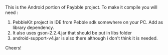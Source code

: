 This is the Android portion of Paybble project.
To make it compile you will need :
1. PebbleKit project in IDE from Pebble sdk somewhere on your PC.
Add as library dependency.
2. It also uses gson-2.2.4.jar that should be put in libs folder
3. android-support-v4.jar is also there although i don't think it is needed.

Cheers!